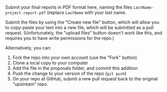 Submit your final reports in PDF format here, naming the files `LastName-project-report.pdf` (replace `LastName` with your last name.

Submit the files by using the "Create new file" button, which will allow you to copy-paste your text into a new file, which will be submitted as a pull request. (Unfortunately, the "upload files" button doesn't work like this, and requires you to have write permissions for the repo.)

Alternatively, you can:
1. Fork the repo into your own account (use the "Fork" button)
2. Clone a local copy to your computer
3. Add the file in the proposals folder, and commit this addition
4. Push the change to your version of the repo (`git push`)
5. On your repo at GitHub, submit a new pull request back to the original “upstream” repo.
